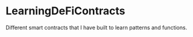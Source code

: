 # LearningDeFiContracts

Different smart contracts that I have built to learn patterns and functions. 
